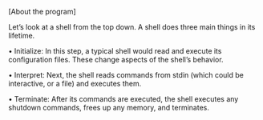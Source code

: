 [About the program]

Let’s look at a shell from the top down. A shell does three main things in its lifetime.

• Initialize: In this step, a typical shell would read and execute its configuration files. These change aspects of the shell’s behavior.

• Interpret: Next, the shell reads commands from stdin (which could be interactive, or a file) and executes them.

• Terminate: After its commands are executed, the shell executes any shutdown commands, frees up any memory, and terminates.

